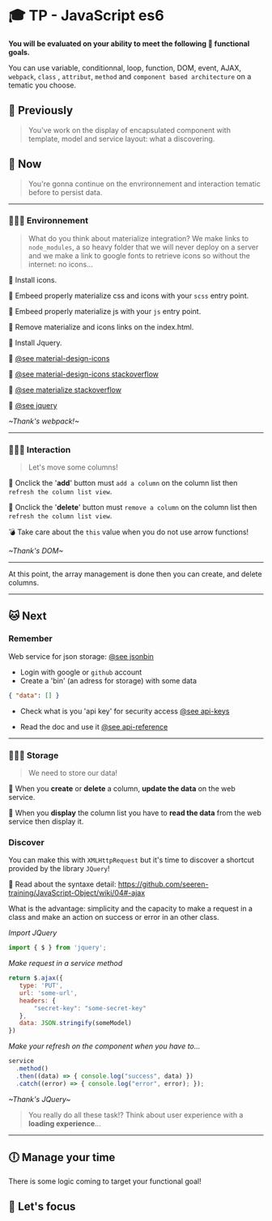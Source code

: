 # 🎓  TP - JavaScript es6

**You will be evaluated on your ability to meet the following 📝 functional goals.**

You can use variable, conditionnal, loop, function, DOM, event, AJAX, `webpack`, `class` , `attribut`, `method` and `component based architecture` on a tematic you choose.

## 🐥 Previously

> You've work on the display of encapsulated component with template, model and service layout: what a discovering.

## 🦆 Now

> You're gonna continue on the envrironnement and interaction tematic before to persist data.

___

### 👨🏻‍💻 Environnement

> What do you think about materialize integration? We make links to `node_modules`, a so heavy folder that we will never deploy on a server and we make a link to google fonts to retrieve icons so without the internet: no icons...

📝 Install icons.

📝 Embeed properly materialize css and icons with your `scss` entry point.

📝 Embeed properly materialize js with your `js` entry point.

📝 Remove materialize and icons links on the index.html.

📝 Install Jquery.

🔗 [@see material-design-icons](https://www.npmjs.com/package/material-design-icons)

🔗 [@see material-design-icons stackoverflow](https://stackoverflow.com/questions/50692153/how-do-i-reference-google-material-design-icons-after-npm-install)

🔗 [@see materialize stackoverflow](https://stackoverflow.com/questions/34435926/how-to-include-materialize-css-npm-package-with-webpack)

🔗 [@see jquery](https://www.npmjs.com/package/jquery)

*~Thank's webpack!~*

___

### 👨🏻‍💻 Interaction

> Let's move some columns!

📝 Onclick the '**add**' button must `add a column` on the column list then `refresh the column list view`.

📝 Onclick the '**delete**' button must `remove a column` on the column list then `refresh the column list view`.

💣 Take care about the `this` value when you do not use arrow functions!

*~Thank's DOM~*

___

At this point, the array management is done then you can create, and delete columns.

___

## 🐱 Next

### **Remember**

Web service for json storage: [@see jsonbin](https://jsonbin.io/)

* Login with google or `github` account
* Create a 'bin' (an adress for storage) with some data

```json
{ "data": [] }
```

* Check what is you 'api key' for security access [@see api-keys](https://jsonbin.io/api-keys)

* Read the doc and use it [@see api-reference](https://jsonbin.io/api-reference)

___

### 👨🏻‍💻 Storage

> We need to store our data!

📝 When you **create** or **delete** a column, **update the data** on the web service.

📝 When you **display** the column list you have to **read the data** from the web service then display it.

### **Discover**

You can make this with `XMLHttpRequest` but it's time to discover a shortcut provided by the library `JQuery`!

📝 Read about the syntaxe detail: https://github.com/seeren-training/JavaScript-Object/wiki/04#-ajax

What is the advantage: simplicity and the capacity to make a request in a class and make an action on success or error in an other class. 

*Import JQuery*

```js
import { $ } from 'jquery';
```

*Make request in a service method*

```js
return $.ajax({
   type: 'PUT',
   url: 'some-url',
   headers: {
       "secret-key": "some-secret-key"
   },
   data: JSON.stringify(someModel)
})
```

*Make your refresh on the component when you have to...*

```js
service
  .method()
  .then((data) => { console.log("success", data) })
  .catch((error) => { console.log("error", error); });
```

*~Thank's JQuery~*

> You really do all these task!? Think about user experience with a **loading experience**...

___

## 🕕 Manage your time

There is some logic coming to target your functional goal!

## 🎯 Let's focus